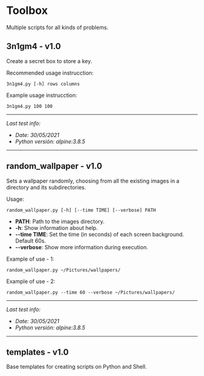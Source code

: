 # Toolbox

Multiple scripts for all kinds of problems.



## 3n1gm4 - v1.0

Create a secret box to store a key. 

Recommended usage instrucction:
```
3n1gm4.py [-h] rows columns
```

Example usage instrucction:
```
3n1gm4.py 100 100
```

---

_Last test info:_

- _Date: 30/05/2021_
- _Python versión: alpine:3.8.5_

---



## random_wallpaper - v1.0

Sets a wallpaper randomly, choosing from all the existing images in a directory and its subdirectories.

Usage:
```
random_wallpaper.py [-h] [--time TIME] [--verbose] PATH
```

- **PATH**: Path to the images directory.
- **-h**: Show information about help.
- **--time TIME**: Set the time (in seconds) of each screen background. Default 60s.
- **--verbose**: Show more information during execution.

Example of use - 1:
```
random_wallpaper.py ~/Pictures/wallpapers/
```

Example of use - 2:
```
random_wallpaper.py --time 60 --verbose ~/Pictures/wallpapers/
```

---

_Last test info:_

- _Date: 30/05/2021_
- _Python versión: alpine:3.8.5_

---



## templates - v1.0

Base templates for creating scripts on Python and Shell.


